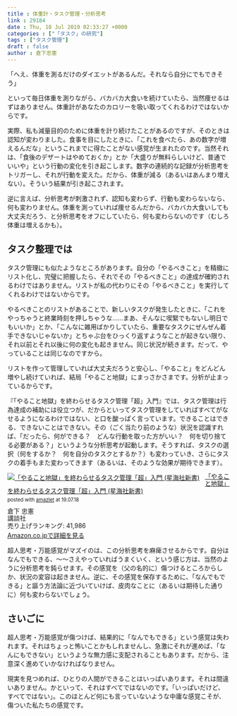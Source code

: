 ```yaml
---
title : 体重計・タスク管理・分析思考
link : 29184
date : Thu, 18 Jul 2019 02:33:27 +0000
categories : ["「タスク」の研究"]
tags : ["タスク管理"]
draft : false
author : 倉下忠憲
---
```


「へえ、体重を測るだけのダイエットがあるんだ。それなら自分にでもできそう」

といって毎日体重を測りながら、バカバカ大食いを続けていたら、当然痩せるはずはありません。体重計があなたのカロリーを吸い取ってくれるわけではないからです。

実際、私も減量目的のために体重を計り続けたことがあるのですが、そのときは認知が変わりました。食事を目にしたときに、「これを食べたら、あの数字が増えるんだな」というこれまでに得たことがない感覚が生まれたのです。当然それは、「食後のデザートはやめておくか」とか「大盛りが無料らしいけど、普通でいいや」という行動の変化を引き起こします。数字の連続的な記録が分析思考をトリガーし、それが行動を変えた。だから、体重が減る（あるいはあんまり増えない）。そういう結果が引き起こされます。

逆に言えば、分析思考が刺激されず、認知も変わらず、行動も変わらないなら、何も変わりません。体重を測っていれば痩せるんだから、バカバカ大食いしても大丈夫だろう、と分析思考をオフにしていたら、何も変わらないのです（むしろ体重は増えるかも）。

<h2>タスク整理では</h2>

タスク管理にも似たようなところがあります。自分の「やるべきこと」を精緻にリスト化し、完璧に把握したら、それでその「やるべきこと」の達成が確約されるわけではありません。リストが私の代わりにその「やるべきこと」を実行してくれるわけではないからです。

やるべきことのリストがあることで、新しいタスクが発生したときに、「これをやっちゃうと終業時刻を押しちゃうな……まあ、そんなに喫緊でもないし明日でもいいか」とか、「こんなに雑用ばかりしていたら、重要なタスクにぜんぜん着手できないじゃないか」とちゃぶ台をひっくり返すようなことが起きない限り、それ以前とそれ以後に何の変化も起きません。同じ状況が続きます。だって、やっていることは同じなのですから。

リストを作って管理していれば大丈夫だろうと安心し、「やること」をどんどん増やし続けていれば、結局「やること地獄」にまっさかさまです。分析が止まっているからです。

『「やること地獄」を終わらせるタスク管理「超」入門』では、タスク管理は行為達成の補助には役立つが、だからといってタスク管理をしていればすべてがなせるようになるわけではない、と口を酸っぱく言っています。できることはできる、できないことはできない。その（ごく当たり前のような）状況を認識すれば、「だったら、何ができる？　どんな行動を取った方がいい？　何を切り捨てる必要がある？」というような分析思考が起動します。そうすれば、タスクの選択（何をするか？　何を自分のタスクとするか？）も変わっていき、さらにタスクの着手もまた変わってきます（あるいは、そのような効果が期待できます）。

<div class="amazlet-box" style="margin-bottom:0px;"><div class="amazlet-image" style="float:left;margin:0px 12px 1px 0px;"><a href="http://www.amazon.co.jp/exec/obidos/ASIN/4065151562/rashita1000-22/ref=nosim/" name="amazletlink" target="_blank" rel="noopener noreferrer"><img src="https://images-fe.ssl-images-amazon.com/images/I/31yz41bTULL._SL160_.jpg" alt="「やること地獄」を終わらせるタスク管理「超」入門 (星海社新書)" style="border: none;" /></a></div><div class="amazlet-info" style="line-height:120%; margin-bottom: 10px"><div class="amazlet-name" style="margin-bottom:10px;line-height:120%"><a href="http://www.amazon.co.jp/exec/obidos/ASIN/4065151562/rashita1000-22/ref=nosim/" name="amazletlink" target="_blank" rel="noopener noreferrer">「やること地獄」を終わらせるタスク管理「超」入門 (星海社新書)</a><div class="amazlet-powered-date" style="font-size:80%;margin-top:5px;line-height:120%">posted with <a href="http://www.amazlet.com/" title="amazlet" target="_blank" rel="noopener noreferrer">amazlet</a> at 19.07.18</div></div><div class="amazlet-detail">倉下 忠憲 <br />講談社 <br />売り上げランキング: 41,986<br /></div><div class="amazlet-sub-info" style="float: left;"><div class="amazlet-link" style="margin-top: 5px"><a href="http://www.amazon.co.jp/exec/obidos/ASIN/4065151562/rashita1000-22/ref=nosim/" name="amazletlink" target="_blank" rel="noopener noreferrer">Amazon.co.jpで詳細を見る</a></div></div></div><div class="amazlet-footer" style="clear: left"></div></div>

超人思考・万能感覚がマズイのは、この分析思考を麻痺させるからです。自分はなんでもできる、〜〜さえやっていればうまくいく、という感じ方は、当然のように分析思考を鈍らせます。その感覚を（父の名的に）傷つけるところからしか、状況の変容は起きません。逆に、その感覚を保存するために、「なんでもできる」と謳う方法論に近づいていけば、皮肉なことに（あるいは期待した通りに）何も変わらないでしょう。

<h2>さいごに</h2>

超人思考・万能感覚が傷つけば、結果的に「なんでもできる」という感覚は失われます。それはちょっと怖いことかもしれませんし、急激にそれが進めば、「なんにもできない」というような無力感に支配されることもあります。だから、注意深く進めていかなければなりません。

現実を見つめれば、ひとりの人間ができることはいっぱいあります。それは間違いありません。かといって、それはすべてではないのです。「いっぱいだけど、すべてではない」。このほとんど何にも言っていないような中庸な感覚こそが、傷ついた私たちの感覚です。

